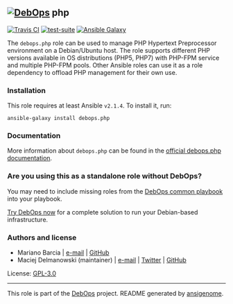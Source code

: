 ## [![DebOps](https://debops.org/images/debops-small.png)](https://debops.org) php

<!-- This file was generated by Ansigenome. Do not edit this file directly but
     instead have a look at the files in the ./meta/ directory. -->

[![Travis CI](https://img.shields.io/travis/debops/ansible-php.svg?style=flat)](https://travis-ci.org/debops/ansible-php)
[![test-suite](https://img.shields.io/badge/test--suite-ansible--php-blue.svg?style=flat)](https://github.com/debops/test-suite/tree/master/ansible-php/)
[![Ansible Galaxy](https://img.shields.io/badge/galaxy-debops.php-660198.svg?style=flat)](https://galaxy.ansible.com/debops/php)


The `debops.php` role can be used to manage PHP Hypertext Preprocessor
environment on a Debian/Ubuntu host. The role supports different PHP versions
available in OS distributions (PHP5, PHP7) with PHP-FPM service and multiple
PHP-FPM pools. Other Ansible roles can use it as a role dependency to offload
PHP management for their own use.

### Installation

This role requires at least Ansible `v2.1.4`. To install it, run:

```Shell
ansible-galaxy install debops.php
```

### Documentation

More information about `debops.php` can be found in the
[official debops.php documentation](https://docs.debops.org/en/latest/ansible/roles/ansible-php/docs/).



### Are you using this as a standalone role without DebOps?

You may need to include missing roles from the [DebOps common
playbook](https://github.com/debops/debops-playbooks/blob/master/playbooks/common.yml)
into your playbook.

[Try DebOps now](https://debops.org/) for a complete solution to run your Debian-based infrastructure.





### Authors and license

- Mariano Barcia | [e-mail](mailto:mariano.barcia@gmail.com) | [GitHub](https://github.com/mbarcia)
- Maciej Delmanowski (maintainer) | [e-mail](mailto:drybjed@gmail.com) | [Twitter](https://twitter.com/drybjed) | [GitHub](https://github.com/drybjed)

License: [GPL-3.0](https://tldrlegal.com/license/gnu-general-public-license-v3-%28gpl-3%29)

***

This role is part of the [DebOps](https://debops.org/) project. README generated by [ansigenome](https://github.com/nickjj/ansigenome/).
